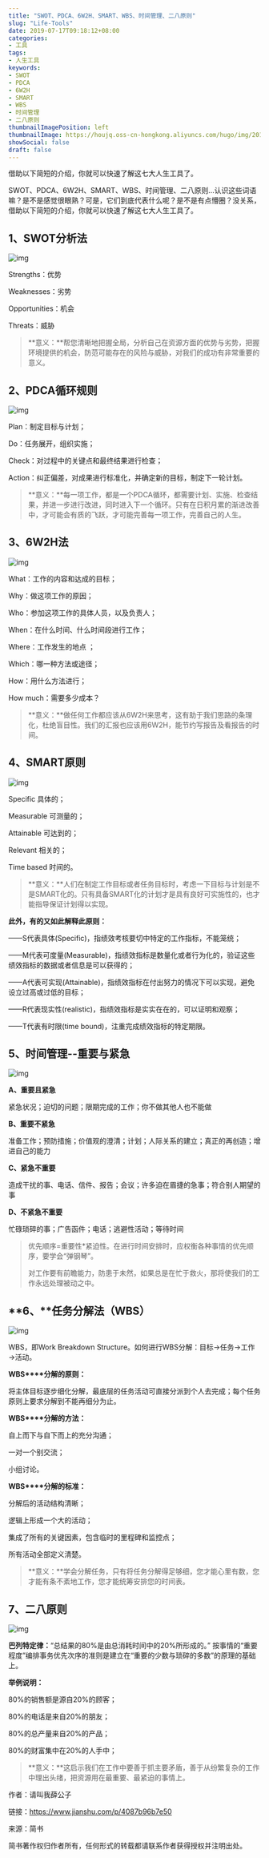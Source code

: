 ```yaml
---
title: "SWOT、PDCA、6W2H、SMART、WBS、时间管理、二八原则"
slug: "Life-Tools"
date: 2019-07-17T09:18:12+08:00
categories:
- 工具
tags:
- 人生工具
keywords:
- SWOT
- PDCA
- 6W2H
- SMART
- WBS
- 时间管理
- 二八原则
thumbnailImagePosition: left
thumbnailImage: https://houjq.oss-cn-hongkong.aliyuncs.com/hugo/img/20190717092658.png
showSocial: false
draft: false
---
```


借助以下简短的介绍，你就可以快速了解这七大人生工具了。

<!--more-->

SWOT、PDCA、6W2H、SMART、WBS、时间管理、二八原则…认识这些词语嘛？是不是感觉很眼熟？可是，它们到底代表什么呢？是不是有点懵圈？没关系，借助以下简短的介绍，你就可以快速了解这七大人生工具了。

## 1、SWOT分析法



![img](https://houjq.oss-cn-hongkong.aliyuncs.com/hugo/img/20190717092112.png)



Strengths：优势

Weaknesses：劣势

Opportunities：机会

Threats：威胁

> **意义：**帮您清晰地把握全局，分析自己在资源方面的优势与劣势，把握环境提供的机会，防范可能存在的风险与威胁，对我们的成功有非常重要的意义。

## 2、PDCA循环规则



![img](https://houjq.oss-cn-hongkong.aliyuncs.com/hugo/img/20190717092142.png)



Plan：制定目标与计划；

Do：任务展开，组织实施；

Check：对过程中的关键点和最终结果进行检查；

Action：纠正偏差，对成果进行标准化，并确定新的目标，制定下一轮计划。

> **意义：**每一项工作，都是一个PDCA循环，都需要计划、实施、检查结果，并进一步进行改进，同时进入下一个循环。只有在日积月累的渐进改善中，才可能会有质的飞跃，才可能完善每一项工作，完善自己的人生。

## 3、6W2H法



![img](https://houjq.oss-cn-hongkong.aliyuncs.com/hugo/img/20190717092211.png)



What：工作的内容和达成的目标；

Why：做这项工作的原因；

Who：参加这项工作的具体人员，以及负责人；

When：在什么时间、什么时间段进行工作；

Where：工作发生的地点 ；

Which：哪一种方法或途径；

How：用什么方法进行；

How much：需要多少成本？

> **意义：**做任何工作都应该从6W2H来思考，这有助于我们思路的条理化，杜绝盲目性。我们的汇报也应该用6W2H，能节约写报告及看报告的时间。

## 4、SMART原则



![img](https://houjq.oss-cn-hongkong.aliyuncs.com/hugo/img/20190717092218.png)



Specific 具体的；

Measurable 可测量的；

Attainable 可达到的；

Relevant 相关的；

Time based 时间的。

> **意义：**人们在制定工作目标或者任务目标时，考虑一下目标与计划是不是SMART化的。只有具备SMART化的计划才是具有良好可实施性的，也才能指导保证计划得以实现。

**此外，有的又如此解释此原则：**

——S代表具体(Specific)，指绩效考核要切中特定的工作指标，不能笼统；

——M代表可度量(Measurable)，指绩效指标是数量化或者行为化的，验证这些绩效指标的数据或者信息是可以获得的；

——A代表可实现(Attainable)，指绩效指标在付出努力的情况下可以实现，避免设立过高或过低的目标；

——R代表现实性(realistic)，指绩效指标是实实在在的，可以证明和观察；

——T代表有时限(time bound)，注重完成绩效指标的特定期限。

## 5、时间管理--重要与紧急



![img](https://houjq.oss-cn-hongkong.aliyuncs.com/hugo/img/20190717092315.png)



**A、重要且紧急**

紧急状况；迫切的问题；限期完成的工作；你不做其他人也不能做

**B、重要不紧急**

准备工作；预防措施；价值观的澄清；计划；人际关系的建立；真正的再创造；增进自己的能力

**C、紧急不重要**

造成干扰的事、电话、信件、报告；会议；许多迫在眉捷的急事；符合别人期望的事

**D、不紧急不重要**

忙碌琐碎的事；广告函件；电话；逃避性活动；等待时间

> 优先顺序=重要性*紧迫性。在进行时间安排时，应权衡各种事情的优先顺序，要学会“弹钢琴”。
>
> 对工作要有前瞻能力，防患于未然，如果总是在忙于救火，那将使我们的工作永远处理被动之中。

##  **6、**任务分解法（WBS）



![img](https://houjq.oss-cn-hongkong.aliyuncs.com/hugo/img/20190717092223.png)



WBS，即Work Breakdown Structure。如何进行WBS分解：目标→任务→工作→活动。

**WBS****分解的原则：**

将主体目标逐步细化分解，最底层的任务活动可直接分派到个人去完成；每个任务原则上要求分解到不能再细分为止。

**WBS****分解的方法：**

自上而下与自下而上的充分沟通；

一对一个别交流；

小组讨论。

**WBS****分解的标准：**

分解后的活动结构清晰；

逻辑上形成一个大的活动；

集成了所有的关键因素，包含临时的里程碑和监控点；

所有活动全部定义清楚。

> **意义：**学会分解任务，只有将任务分解得足够细，您才能心里有数，您才能有条不紊地工作，您才能统筹安排您的时间表。

## 7、二八原则



![img](https://houjq.oss-cn-hongkong.aliyuncs.com/hugo/img/20190717092409.png)



**巴列特定律：**“总结果的80%是由总消耗时间中的20%所形成的。” 按事情的“重要程度”编排事务优先次序的准则是建立在“重要的少数与琐碎的多数”的原理的基础上。

**举例说明：**

80%的销售额是源自20%的顾客；

80%的电话是来自20%的朋友；

80%的总产量来自20%的产品；

80%的财富集中在20%的人手中；

> **意义：**这启示我们在工作中要善于抓主要矛盾，善于从纷繁复杂的工作中理出头绪，把资源用在最重要、最紧迫的事情上。



作者：请叫我薛公子

链接：https://www.jianshu.com/p/4087b96b7e50

来源：简书

简书著作权归作者所有，任何形式的转载都请联系作者获得授权并注明出处。



